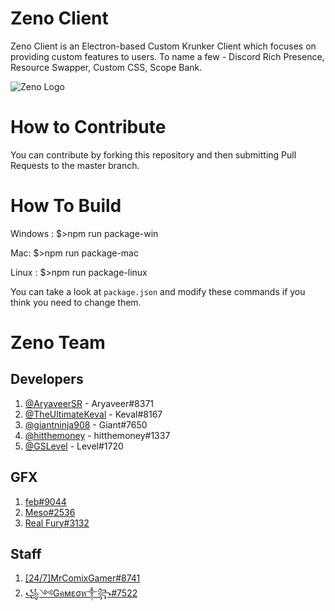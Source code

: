 # Zeno Client

Zeno Client is an Electron-based Custom Krunker Client which focuses on providing custom features to users. To name a few - Discord Rich Presence, Resource Swapper, Custom CSS, Scope Bank.


![Zeno Logo](https://cdn.discordapp.com/attachments/756142725262213180/756171123057754284/Zeno_BG.png)

# How to Contribute
You can contribute by forking this repository and then submitting Pull Requests to the master branch.

# How To Build
Windows : $>npm run package-win

Mac: $>npm run package-mac

Linux : $>npm run package-linux

You can take a look at `package.json` and modify these commands if you think you need to change them.

# Zeno Team
## Developers
1. [@AryaveerSR](https://github.com/AryaveerSR) - Aryaveer#8371
2. [@TheUltimateKeval](https://github.com/TheUltimateKeval) - Keval#8167
3. [@giantninja908](https://github.com/giantninja908) - Giant#7650
4. [@hitthemoney](https://github.com/hitthemoney) - hitthemoney#1337
5. [@GSLevel](https://github.com/GSLevel) - Level#1720

## GFX
1. [feb#9044](https://www.twitch.tv/causedegarcons)
2. [Meso#2536](https://twitter.com/AlphaX_Designs)
3. [Real Fury#3132]()

## Staff
1. [[24/7]MrComixGamer#8741](https://www.youtube.com/channel/UCy9Gb3ydYnUiTVDrtG7aMhA)
2. [꧁༺Gคмεσห༒꧂#7522]()
